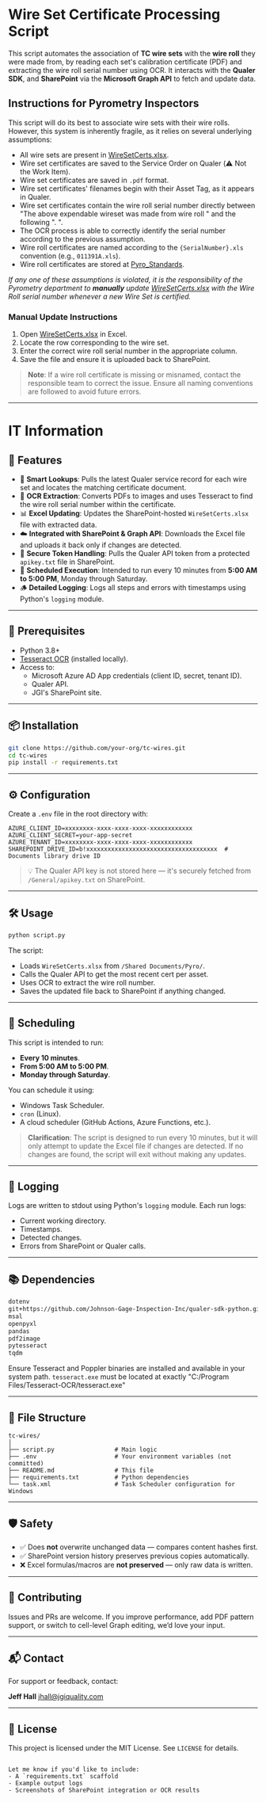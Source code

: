 # Wire Set Certificate Processing Script

This script automates the association of **TC wire sets** with the **wire roll** they were made from, by reading each set's calibration certificate (PDF) and extracting the wire roll serial number using OCR. It interacts with the **Qualer SDK**, and **SharePoint** via the **Microsoft Graph API** to fetch and update data.

## Instructions for Pyrometry Inspectors

This script will do its best to associate wire sets with their wire rolls. However, this system is inherently fragile, as it relies on several underlying assumptions:

+ All wire sets are present in [WireSetCerts.xlsx](https://jgiquality.sharepoint.com/:x:/s/JGI/Ed0TEK1rlx9EjiIk6tqYX7cBeNrpNLL4JyOxY30ts-qnZA?e=eeKWFF).
+ Wire set certificates are saved to the Service Order on Qualer (⚠️ Not the Work Item).
+ Wire set certificates are saved in `.pdf` format.
+ Wire set certificates' filenames begin with their Asset Tag, as it appears in Qualer.
+ Wire set certificates contain the wire roll serial number directly between "The above expendable wireset was made from wire roll " and the following ". ".
+ The OCR process is able to correctly identify the serial number according to the previous assumption.
+ Wire roll certificates are named according to the `{SerialNumber}.xls` convention (e.g., `011391A.xls`).
+ Wire roll certificates are stored at [Pyro_Standards](https://jgiquality.sharepoint.com/sites/JGI/Shared%20Documents/Pyro/Pyro_Standards/).

_If any one of these assumptions is violated, it is the responsibility of the Pyrometry department to **manually** update [WireSetCerts.xlsx](https://jgiquality.sharepoint.com/:x:/s/JGI/Ed0TEK1rlx9EjiIk6tqYX7cBeNrpNLL4JyOxY30ts-qnZA?e=eeKWFF) with the Wire Roll serial number whenever a new Wire Set is certified._

### Manual Update Instructions

1. Open [WireSetCerts.xlsx](https://jgiquality.sharepoint.com/:x:/s/JGI/Ed0TEK1rlx9EjiIk6tqYX7cBeNrpNLL4JyOxY30ts-qnZA?e=eeKWFF) in Excel.
2. Locate the row corresponding to the wire set.
3. Enter the correct wire roll serial number in the appropriate column.
4. Save the file and ensure it is uploaded back to SharePoint.

> **Note**: If a wire roll certificate is missing or misnamed, contact the responsible team to correct the issue. Ensure all naming conventions are followed to avoid future errors.

---

# IT Information

## 🚀 Features

- 🧠 **Smart Lookups**: Pulls the latest Qualer service record for each wire set and locates the matching certificate document.
- 🧾 **OCR Extraction**: Converts PDFs to images and uses Tesseract to find the wire roll serial number within the certificate.
- 📊 **Excel Updating**: Updates the SharePoint-hosted `WireSetCerts.xlsx` file with extracted data.
- ☁️ **Integrated with SharePoint & Graph API**: Downloads the Excel file and uploads it back only if changes are detected.
- 🔐 **Secure Token Handling**: Pulls the Qualer API token from a protected `apikey.txt` file in SharePoint.
- 🔁 **Scheduled Execution**: Intended to run every 10 minutes from **5:00 AM to 5:00 PM**, Monday through Saturday.
- 🪵 **Detailed Logging**: Logs all steps and errors with timestamps using Python's `logging` module.

---

## 🧱 Prerequisites

- Python 3.8+
- [Tesseract OCR](https://github.com/tesseract-ocr/tesseract) (installed locally).
- Access to:
  - Microsoft Azure AD App credentials (client ID, secret, tenant ID).
  - Qualer API.
  - JGI's SharePoint site.

---

## 📦 Installation

```bash
git clone https://github.com/your-org/tc-wires.git
cd tc-wires
pip install -r requirements.txt
````

---

## ⚙️ Configuration

Create a `.env` file in the root directory with:

```env
AZURE_CLIENT_ID=xxxxxxxx-xxxx-xxxx-xxxx-xxxxxxxxxxxx
AZURE_CLIENT_SECRET=your-app-secret
AZURE_TENANT_ID=xxxxxxxx-xxxx-xxxx-xxxx-xxxxxxxxxxxx
SHAREPOINT_DRIVE_ID=b!xxxxxxxxxxxxxxxxxxxxxxxxxxxxxxxxxxxxx  # Documents library drive ID
```

> 💡 The Qualer API key is not stored here — it's securely fetched from `/General/apikey.txt` on SharePoint.

---

## 🛠 Usage

```bash
python script.py
```

The script:

* Loads `WireSetCerts.xlsx` from `/Shared Documents/Pyro/`.
* Calls the Qualer API to get the most recent cert per asset.
* Uses OCR to extract the wire roll number.
* Saves the updated file back to SharePoint if anything changed.

---

## 🔄 Scheduling

This script is intended to run:

* **Every 10 minutes**.
* **From 5:00 AM to 5:00 PM**.
* **Monday through Saturday**.

You can schedule it using:

* Windows Task Scheduler.
* `cron` (Linux).
* A cloud scheduler (GitHub Actions, Azure Functions, etc.).

> **Clarification**: The script is designed to run every 10 minutes, but it will only attempt to update the Excel file if changes are detected. If no changes are found, the script will exit without making any updates.

---

## 📑 Logging

Logs are written to stdout using Python's `logging` module. Each run logs:

* Current working directory.
* Timestamps.
* Detected changes.
* Errors from SharePoint or Qualer calls.

---

## 📚 Dependencies

```txt
dotenv
git+https://github.com/Johnson-Gage-Inspection-Inc/qualer-sdk-python.git@main#egg=qualer_sdk
msal
openpyxl
pandas
pdf2image
pytesseract
tqdm
```

Ensure Tesseract and Poppler binaries are installed and available in your system path.
`tesseract.exe` must be located at exactly "C:/Program Files/Tesseract-OCR/tesseract.exe"

---

## 📁 File Structure

```
tc-wires/
│
├── script.py                 # Main logic
├── .env                      # Your environment variables (not committed)
├── README.md                 # This file
├── requirements.txt          # Python dependencies
└── task.xml                  # Task Scheduler configuration for Windows
```

---

## 🛡️ Safety

* ✅ Does **not** overwrite unchanged data — compares content hashes first.
* ✅ SharePoint version history preserves previous copies automatically.
* ❌ Excel formulas/macros are **not preserved** — only raw data is written.

---

## 🤝 Contributing

Issues and PRs are welcome. If you improve performance, add PDF pattern support, or switch to cell-level Graph editing, we’d love your input.

---

## 📬 Contact

For support or feedback, contact:

**Jeff Hall**
[jhall@jgiquality.com](mailto:jhall@jgiquality.com)

---

## 📝 License

This project is licensed under the MIT License. See `LICENSE` for details.

```

Let me know if you'd like to include:
- A `requirements.txt` scaffold
- Example output logs
- Screenshots of SharePoint integration or OCR results
```
